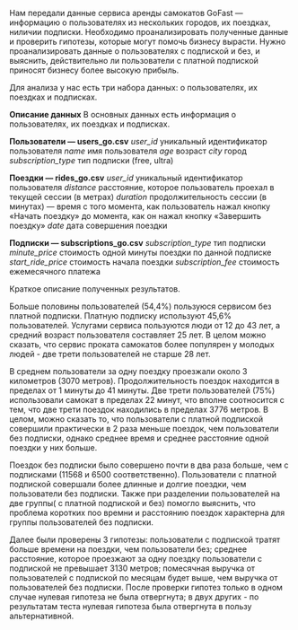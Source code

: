 Нам передали данные сервиса аренды самокатов GoFast — информацию о пользователях из нескольких городов, их поездках, ниличии подписки. Необходимо проанализировать полученные данные и проверить гипотезы, которые могут помочь бизнесу вырасти. Нужно проанализировать данные о пользователях с подпиской и без, и выяснить, действительно ли пользователи с платной подпиской приносят бизнесу более высокую прибыль.

Для анализа у нас есть три набора данных: о пользователях, их поездках и подписках.

**Описание данных**
В основных данных есть информация о пользователях, их поездках и подписках.

**Пользователи — users_go.csv**
*user_id*	уникальный идентификатор пользователя
*name*	имя пользователя
*age*	возраст
*city*	город
*subscription_type*	тип подписки (free, ultra)

**Поездки — rides_go.csv**
*user_id*	уникальный идентификатор пользователя
*distance*	расстояние, которое пользователь проехал в текущей сессии (в метрах)
*duration*	продолжительность сессии (в минутах) — время с того момента, как пользователь нажал кнопку «Начать поездку» до момента, как он нажал кнопку «Завершить поездку»
*date*	дата совершения поездки

**Подписки — subscriptions_go.csv**
*subscription_type*	тип подписки
*minute_price*	стоимость одной минуты поездки по данной подписке
*start_ride_price*	стоимость начала поездки
*subscription_fee*	стоимость ежемесячного платежа

Краткое описание полученных результатов.

Больше половины пользователей (54,4%) пользуюся сервисом без платной подписки. Платную подписку используют 45,6% пользователей. Услугами сервиса пользуются люди от 12 до 43 лет, а средний возраст пользователя составляет 25 лет. В целом можно сказать, что сервис проката самокатов более популярен у молодых людей - две трети пользователей не старше 28 лет.

В среднем пользователи за одну поездку проезжали около 3 километров (3070 метров). Продолжительность поездок находится в пределах от 1 минуты до 41 минуты. Две трети пользователей (75%) использовали самокат в пределах 22 минут, что вполне соотносится с тем, что две трети поездок находились в пределах 3776 метров. 
В целом, можно сказать то, что пользователи с платной подпиской совершили практически в 2 раза меньше поездок, чем пользователи без подписки, однако среднее время и среднее расстояние одной поездки у них больше.

Поездок без подписки было совершено почти в два раза больше, чем с подписками (11568 и 6500 соответственно). Пользователи с платной подпиской совершали более длинные и долгие поездки, чем пользователи без подписки. Также при разделении пользователей на две группы( с платной подпиской и без) помогло выяснить, что проблема коротких поо времни и расстоянию поездок характерна для группы пользователей без подписки.

Далее были проверены 3 гипотезы:
пользователи с подпиской тратят больше времени на поездки, чем пользователи без;
среднее расстояние, которое проезжают за одну поездку пользователи с подпиской не превышает 3130 метров;
помесячная выручка от пользователей с подпиской по месяцам будет выше, чем выручка от пользователей без подписки.
После проверки гипотез только в одном случае нулевая гипотеза не была отвергнута; в двух других - по результатам теста нулевая гипотеза была отвергнута в пользу альтернативной.
